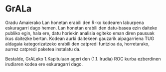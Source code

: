 # GrALa

Gradu Amaierako Lan honetan erabili den R-ko kodearen laburpena eskuragarri dago hemen. Lan honetan erabili den datu-basea ezin daiteke publiko egin, hala ere, datu horiekin analisia egiteko eman diren pausuak ikus daitezke bertan. Kodean aurki daitekeen gauzarik aipagarriena TUG aldagaia kategorizatzeko erabili den catpredi funtzioa da, horretarako, aurrez catpredi paketea instalatu da.

Bestalde, GrALeko 1.Kapituluan ageri den (1.1. Irudia) ROC kurba ezberdinen irudiaren kodea ere eskuragarri dago.

